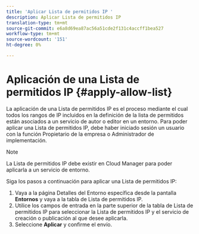 ```yaml
---
title: 'Aplicar Lista de permitidos IP '
description: Aplicar Lista de permitidos IP
translation-type: tm+mt
source-git-commit: e6a8d69ea87ac56a51cde2f131c4accff1bea527
workflow-type: tm+mt
source-wordcount: '151'
ht-degree: 0%

---
```



# Aplicación de una Lista de permitidos IP {#apply-allow-list}

La aplicación de una Lista de permitidos IP es el proceso mediante el cual todos los rangos de IP incluidos en la definición de la lista de permitidos están asociados a un servicio de autor o editor en un entorno. Para poder aplicar una Lista de permitidos IP, debe haber iniciado sesión un usuario con la función Propietario de la empresa o Administrador de implementación.

>[!NOTE]
>La Lista de permitidos IP debe existir en Cloud Manager para poder aplicarla a un servicio de entorno.

Siga los pasos a continuación para aplicar una Lista de permitidos IP:

1. Vaya a la página Detalles del Entorno específica desde la pantalla **Entornos** y vaya a la tabla de Lista de permitidos IP.
1. Utilice los campos de entrada en la parte superior de la tabla de Lista de permitidos IP para seleccionar la Lista de permitidos IP y el servicio de creación o publicación al que desee aplicarla.
1. Seleccione **Aplicar** y confirme el envío.

